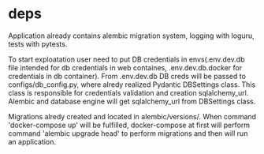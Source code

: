 # deps

Application already contains alembic migration system, logging with loguru, tests with pytests.

To start exploatation user need to put DB credentials in envs(.env.dev.db file intended for db credentials in web containes, .env.dev.db.docker for credentials in db container).
From .env.dev.db DB creds will be passed to configs/db_config.py, where alredy realized Pydantic DBSettings class. This class is responsible for credentials validation and creation sqlalchemy_url. Alembic and database engine will get sqlalchemy_url from DBSettings class.

Migrations alredy created and located in alembic/versions/. When command 'docker-compose up' will be fulfilled, docker-compose at first will perform command 'alembic upgrade head' to perform migrations and then will run an application.

